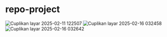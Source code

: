 # repo-project
![Cuplikan layar 2025-02-11 122507](https://github.com/user-attachments/assets/97822ad1-a2b6-4993-8a1f-ce0db46deda3)
![Cuplikan layar 2025-02-16 032458](https://github.com/user-attachments/assets/2951d9a9-de62-49b6-96e9-153fbb975902)
![Cuplikan layar 2025-02-16 032642](https://github.com/user-attachments/assets/498309ac-0245-46ef-8693-0e210b4a87d5)
